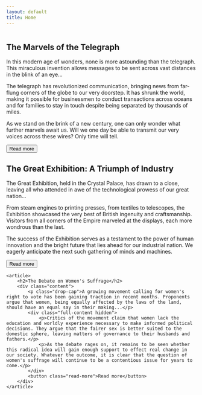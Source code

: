 ```yaml
---
layout: default
title: Home
---
```


<div class="column left">
    <article>
        <h2>The Marvels of the Telegraph</h2>
        <div class="content">
            <p class="drop-cap">In this modern age of wonders, none is more astounding than the telegraph. This miraculous invention allows messages to be sent across vast distances in the blink of an eye...</p>
            <div class="full-content hidden">
                <p>The telegraph has revolutionized communication, bringing news from far-flung corners of the globe to our very doorstep. It has shrunk the world, making it possible for businessmen to conduct transactions across oceans and for families to stay in touch despite being separated by thousands of miles.</p>
                <p>As we stand on the brink of a new century, one can only wonder what further marvels await us. Will we one day be able to transmit our very voices across these wires? Only time will tell.</p>
            </div>
            <button class="read-more">Read more</button>
        </div>
    </article>
</div>

<div class="column right">
    <article>
        <h2>The Great Exhibition: A Triumph of Industry</h2>
        <div class="content">
            <p class="drop-cap">The Great Exhibition, held in the Crystal Palace, has drawn to a close, leaving all who attended in awe of the technological prowess of our great nation...</p>
            <div class="full-content hidden">
                <p>From steam engines to printing presses, from textiles to telescopes, the Exhibition showcased the very best of British ingenuity and craftsmanship. Visitors from all corners of the Empire marveled at the displays, each more wondrous than the last.</p>
                <p>The success of the Exhibition serves as a testament to the power of human innovation and the bright future that lies ahead for our industrial nation. We eagerly anticipate the next such gathering of minds and machines.</p>
            </div>
            <button class="read-more">Read more</button>
        </div>
    </article>

    <article>
        <h2>The Debate on Women's Suffrage</h2>
        <div class="content">
            <p class="drop-cap">A growing movement calling for women's right to vote has been gaining traction in recent months. Proponents argue that women, being equally affected by the laws of the land, should have an equal say in their making...</p>
            <div class="full-content hidden">
                <p>Critics of the movement claim that women lack the education and worldly experience necessary to make informed political decisions. They argue that the fairer sex is better suited to the domestic sphere, leaving matters of governance to their husbands and fathers.</p>
                <p>As the debate rages on, it remains to be seen whether this radical idea will gain enough support to effect real change in our society. Whatever the outcome, it is clear that the question of women's suffrage will continue to be a contentious issue for years to come.</p>
            </div>
            <button class="read-more">Read more</button>
        </div>
    </article>
</div>

